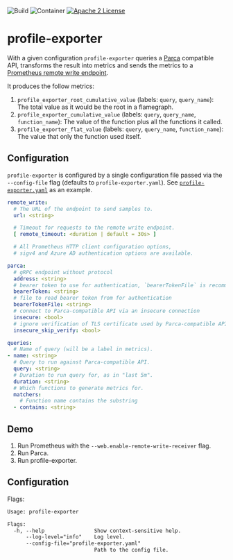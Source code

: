 ![Build](https://github.com/polarsignals/profile-exporter/actions/workflows/build.yml/badge.svg)
![Container](https://github.com/polarsignals/profile-exporter/actions/workflows/container.yml/badge.svg)
[![Apache 2 License](https://img.shields.io/badge/license-Apache%202-blue.svg)](LICENSE)

# profile-exporter

With a given configuration `profile-exporter` queries a [Parca](https://parca.dev/) compatible API, transforms the result into metrics and sends the metrics to a [Prometheus remote write endpoint](https://prometheus.io/docs/concepts/remote_write_spec/).

It produces the follow metrics:

1) `profile_exporter_root_cumulative_value` (labels: `query`, `query_name`): The total value as it would be the root in a flamegraph.
2) `profile_exporter_cumulative_value` (labels: `query`, `query_name`, `function_name`): The value of the function plus all the functions it called.
3) `profile_exporter_flat_value` (labels: `query`, `query_name`, `function_name`): The value that only the function used itself.

## Configuration

`profile-exporter` is configured by a single configuration file passed via the `--config-file` flag (defaults to `profile-exporter.yaml`). See [`profile-exporter.yaml`](profile-exporter.yaml) as an example.

```yaml
remote_write:
  # The URL of the endpoint to send samples to.
  url: <string>

  # Timeout for requests to the remote write endpoint.
  [ remote_timeout: <duration | default = 30s> ]

  # All Prometheus HTTP client configuration options,
  # sigv4 and Azure AD authentication options are available.

parca:
  # gRPC endpoint without protocol
  address: <string>
  # bearer token to use for authentication, `bearerTokenFile` is recommended
  bearerToken: <string>
  # file to read bearer token from for authentication
  bearerTokenFile: <string>
  # connect to Parca-compatible API via an insecure connection
  insecure: <bool>
  # ignore verification of TLS certificate used by Parca-compatible API
  insecure_skip_verify: <bool>

queries:
  # Name of query (will be a label in metrics).
- name: <string>
  # Query to run against Parca-compatible API.
  query: <string>
  # Duration to run query for, as in "last 5m".
  duration: <string>
  # Which functions to generate metrics for.
  matchers:
    # Function name contains the substring
  - contains: <string>
```

## Demo

1) Run Prometheus with the `--web.enable-remote-write-receiver` flag.
2) Run Parca.
3) Run profile-exporter.

## Configuration

Flags:

[embedmd]:# (dist/help.txt)
```txt
Usage: profile-exporter

Flags:
  -h, --help                Show context-sensitive help.
      --log-level="info"    Log level.
      --config-file="profile-exporter.yaml"
                            Path to the config file.
```
